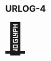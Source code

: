# URLOG-4

<a href="https://www.accessguide.io/" target="_blank" style="font-size: 10vw; text-align:center;"><div>🚪</div></a>